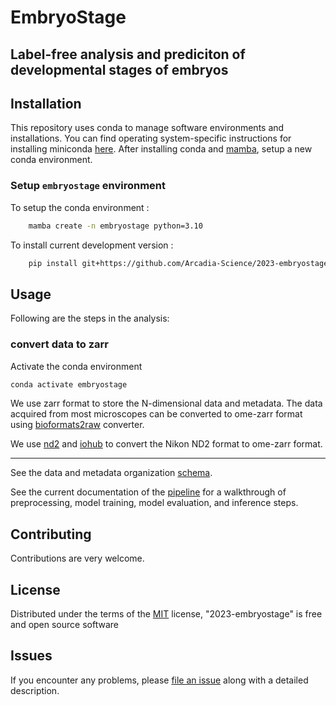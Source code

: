 # EmbryoStage

Label-free analysis and prediciton of developmental stages of embryos
----------------------------------

## Installation

This repository uses conda to manage software environments and installations.
You can find operating system-specific instructions for installing miniconda [here](https://docs.conda.io/en/latest/miniconda.html).
After installing conda and [mamba](https://mamba.readthedocs.io/en/latest/), setup a new conda environment.

### Setup `embryostage` environment

To setup the conda environment :
```sh
    mamba create -n embryostage python=3.10
```


To install current development version :
```sh
    pip install git+https://github.com/Arcadia-Science/2023-embryostage.git
```



## Usage

Following are the steps in the analysis:

### convert data to zarr
Activate the conda environment
```sh
conda activate embryostage
```


We use zarr format to store the N-dimensional data and metadata. The data acquired from most microscopes can be converted to ome-zarr format using [bioformats2raw] converter.

We use [nd2] and [iohub] to convert the Nikon ND2 format to ome-zarr format.

___________________

See the data and metadata organization [schema](docs/data_schema.md).

See the current documentation of the [pipeline](docs/pipeline.md) for a walkthrough of preprocessing, model training, model evaluation, and inference steps.
## Contributing


Contributions are very welcome.


## License

Distributed under the terms of the [MIT] license,
"2023-embryostage" is free and open source software

## Issues

If you encounter any problems, please [file an issue] along with a detailed description.

[napari]: https://github.com/napari/napari
[Cookiecutter]: https://github.com/audreyr/cookiecutter
[@napari]: https://github.com/napari
[MIT]: http://opensource.org/licenses/MIT
[BSD-3]: http://opensource.org/licenses/BSD-3-Clause
[GNU GPL v3.0]: http://www.gnu.org/licenses/gpl-3.0.txt
[GNU LGPL v3.0]: http://www.gnu.org/licenses/lgpl-3.0.txt
[Apache Software License 2.0]: http://www.apache.org/licenses/LICENSE-2.0
[Mozilla Public License 2.0]: https://www.mozilla.org/media/MPL/2.0/index.txt
[cookiecutter-napari-plugin]: https://github.com/napari/cookiecutter-napari-plugin

[file an issue]: https://github.com/Arcadia-Science/2023-celegans-sandbox/issues

[napari]: https://github.com/napari/napari
[tox]: https://tox.readthedocs.io/en/latest/
[pip]: https://pypi.org/project/pip/
[PyPI]: https://pypi.org/
[bioformats2raw]: https://github.com/glencoesoftware/bioformats2raw
[tifffile]: https://pypi.org/project/tifffile/
[nd2]: https://pypi.org/project/nd2/
[iohub]: https://github.com/czbiohub-sf/iohub
